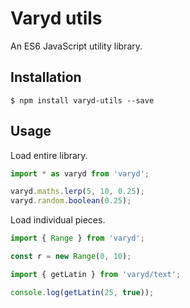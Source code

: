 # Varyd utils
An ES6 JavaScript utility library.

## Installation

```shell
$ npm install varyd-utils --save
```

## Usage

Load entire library.

```js
import * as varyd from 'varyd';

varyd.maths.lerp(5, 10, 0.25);
varyd.random.boolean(0.25);
```

Load individual pieces.

```js
import { Range } from 'varyd';

const r = new Range(0, 10);
```

```js
import { getLatin } from 'varyd/text';

console.log(getLatin(25, true));

```
